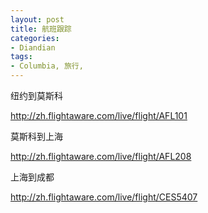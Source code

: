 ```yaml
---
layout: post
title: 航班跟踪
categories:
- Diandian
tags:
- Columbia, 旅行, 
---
```

<p>纽约到莫斯科</p>
<p><a href="http://zh.flightaware.com/live/flight/AFL101">http://zh.flightaware.com/live/flight/AFL101</a><br /></p>
<p>莫斯科到上海</p>
<p><a href="http://zh.flightaware.com/live/flight/AFL208">http://zh.flightaware.com/live/flight/AFL208</a><br /></p>
<p>上海到成都</p>
<p><a href="http://zh.flightaware.com/live/flight/CES5407">http://zh.flightaware.com/live/flight/CES5407</a><br /></p>
